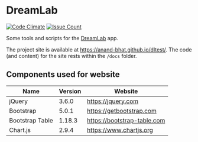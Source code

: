 
# DreamLab

[![Code Climate](https://codeclimate.com/github/anand-bhat/dltest/badges/gpa.svg)](https://codeclimate.com/github/anand-bhat/dltest)
[![Issue Count](https://codeclimate.com/github/anand-bhat/dltest/badges/issue_count.svg)](https://codeclimate.com/github/anand-bhat/dltest)

Some tools and scripts for the [DreamLab](https://www.vodafone.com.au/foundation/dreamlab) app.

The project site is available at <https://anand-bhat.github.io/dltest/>.
The code (and content) for the site rests within the `/docs` folder.

## Components used for website

| Name | Version | Website |
| ----------- | ---- | ----------- |
| jQuery | 3.6.0 | https://jquery.com |
| Bootstrap | 5.0.1 | https://getbootstrap.com |
| Bootstrap Table | 1.18.3 | https://bootstrap-table.com |
| Chart.js | 2.9.4 | https://www.chartjs.org |

